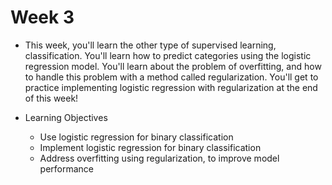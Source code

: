 # Week 3 

- This week, you'll learn the other type of supervised learning, classification. You'll learn how to predict categories using the logistic regression model. You'll learn about the problem of overfitting, and how to handle this problem with a method called regularization. You'll get to practice implementing logistic regression with regularization at the end of this week!

- Learning Objectives
  - Use logistic regression for binary classification
  - Implement logistic regression for binary classification
  - Address overfitting using regularization, to improve model performance


